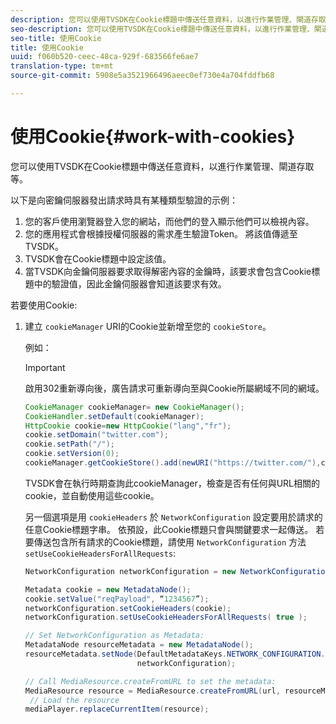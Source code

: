 ```yaml
---
description: 您可以使用TVSDK在Cookie標題中傳送任意資料，以進行作業管理、閘道存取等。
seo-description: 您可以使用TVSDK在Cookie標題中傳送任意資料，以進行作業管理、閘道存取等。
seo-title: 使用Cookie
title: 使用Cookie
uuid: f060b520-ceec-48ca-929f-683566fe6ae7
translation-type: tm+mt
source-git-commit: 5908e5a3521966496aeec0ef730e4a704fddfb68

---
```



# 使用Cookie{#work-with-cookies}

您可以使用TVSDK在Cookie標題中傳送任意資料，以進行作業管理、閘道存取等。

以下是向密鑰伺服器發出請求時具有某種類型驗證的示例：

1. 您的客戶使用瀏覽器登入您的網站，而他們的登入顯示他們可以檢視內容。
1. 您的應用程式會根據授權伺服器的需求產生驗證Token。 將該值傳遞至TVSDK。
1. TVSDK會在Cookie標題中設定該值。
1. 當TVSDK向金鑰伺服器要求取得解密內容的金鑰時，該要求會包含Cookie標題中的驗證值，因此金鑰伺服器會知道該要求有效。

若要使用Cookie:

1. 建立 `cookieManager` URI的Cookie並新增至您的 `cookieStore`。

   例如：

   >[!IMPORTANT]
   >
   >啟用302重新導向後，廣告請求可重新導向至與Cookie所屬網域不同的網域。

   ```java
   CookieManager cookieManager= new CookieManager(); 
   CookieHandler.setDefault(cookieManager);  
   HttpCookie cookie=new HttpCookie("lang","fr"); 
   cookie.setDomain("twitter.com");  
   cookie.setPath("/"); 
   cookie.setVersion(0); 
   cookieManager.getCookieStore().add(newURI("https://twitter.com/"),cookie);
   ```

   TVSDK會在執行時期查詢此cookieManager，檢查是否有任何與URL相關的cookie，並自動使用這些cookie。

   另一個選項是用 `cookieHeaders` 於 `NetworkConfiguration` 設定要用於請求的任意Cookie標題字串。 依預設，此Cookie標題只會與關鍵要求一起傳送。 若要傳送包含所有請求的Cookie標題，請使用 `NetworkConfiguration` 方法 `setUseCookieHeadersForAllRequests`:

   ```java
   NetworkConfiguration networkConfiguration = new NetworkConfiguration(); 
   
   Metadata cookie = new MetadataNode(); 
   cookie.setValue("reqPayload", “1234567”); 
   networkConfiguration.setCookieHeaders(cookie); 
   networkConfiguration.setUseCookieHeadersForAllRequests( true ); 
   
   // Set NetworkConfiguration as Metadata:                                                                   
   MetadataNode resourceMetadata = new MetadataNode();  
   resourceMetadata.setNode(DefaultMetadataKeys.NETWORK_CONFIGURATION.getValue(),  
                            networkConfiguration); 
   
   // Call MediaResource.createFromURL to set the metadata: 
   MediaResource resource = MediaResource.createFromURL(url, resourceMetadata); 
    // Load the resource 
   mediaPlayer.replaceCurrentItem(resource);
   ```

